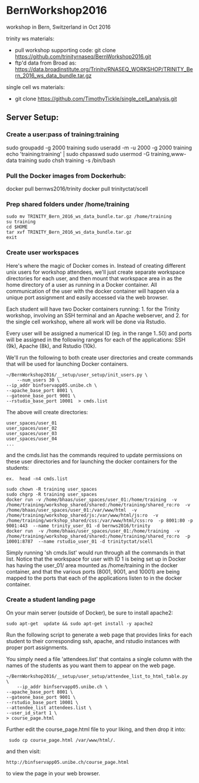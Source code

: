 # BernWorkshop2016
workshop in Bern, Switzerland in Oct 2016

trinity ws materials:

*  pull workshop supporting code: git clone https://github.com/trinityrnaseq/BernWorkshop2016.git
*  ftp'd data from Broad as: <https://data.broadinstitute.org/Trinity/RNASEQ_WORKSHOP/TRINITY_Bern_2016_ws_data_bundle.tar.gz>

single cell ws materials:
*  git clone https://github.com/TimothyTickle/single_cell_analysis.git


## Server Setup:

### Create a user:pass of training:training

   sudo groupadd -g 2000 training
   sudo useradd -m -u 2000 -g 2000 training
   echo 'training:training' | sudo chpasswd
   sudo usermod -G training,www-data training
   sudo chsh training -s /bin/bash


### Pull the Docker images from Dockerhub:

   docker pull bernws2016/trinity
   docker pull trinityctat/scell



### Prep shared folders under /home/training

    sudo mv TRINITY_Bern_2016_ws_data_bundle.tar.gz /home/training
    su training
    cd $HOME
    tar xvf TRINITY_Bern_2016_ws_data_bundle.tar.gz
    exit


### Create user workspaces

Here's where the magic of Docker comes in.  Instead of creating different unix users for workshop attendees, we'll just create separate workspace directories for each user, and then mount that workspace area in as the home directory of a user as running in a Docker container.  All communication of the user with the docker container will happen via a unique port assignment and easily accessed via the web browser.

Each student will have two Docker containers running:  1. for the Trinity workshop, involving an SSH terminal and an Apache webserver, and 2. for the single cell workshop, where all work will be done via Rstudio.

Every user will be assigned a numerical ID (eg. in the range 1..50) and ports will be assigned in the following ranges for each of the applications: SSH (9k), Apache (8k), and Rstudio (10k).

We'll run the following to both create user directories and create commands that will be used for launching Docker containers.

    ~/BernWorkshop2016/__setup/user_setup/init_users.py \
        --num_users 30 \
	--ip_addr binfservapp05.unibe.ch \
	--apache_base_port 8001 \
	--gateone_base_port 9001 \
	--rstudio_base_port 10001  > cmds.list

The above will create directories:

    user_spaces/user_01
    user_spaces/user_02
    user_spaces/user_03
    user_spaces/user_04
    ...

and the cmds.list has the commands required to update permissions on these user directories and for launching the docker containers for the students:

    ex.  head -n4 cmds.list

    sudo chown -R training user_spaces
    sudo chgrp -R training user_spaces
    docker run -v /home/bhaas/user_spaces/user_01:/home/training  -v /home/training/workshop_shared/shared:/home/training/shared_ro:ro  -v /home/bhaas/user_spaces/user_01:/var/www/html  -v /home/training/workshop_shared/js:/var/www/html/js:ro  -v /home/training/workshop_shared/css:/var/www/html/css:ro  -p 8001:80 -p 9001:443  --name trinity_user_01 -d bernws2016/trinity
    docker run  -v /home/bhaas/user_spaces/user_01:/home/training  -v /home/training/workshop_shared/shared:/home/training/shared_ro:ro  -p 10001:8787  --name rstudio_user_01 -d trinityctat/scell


Simply running 'sh cmds.list' would run through all the commands in that list.  Notice that the workspace for user with ID 1 is being set up in Docker has having the user_01/ area mounted as /home/training in the docker container, and that the various ports (8001, 9001, and 10001) are being mapped to the ports that each of the applications listen to in the docker container.



### Create a student landing page

On your main server (outside of Docker), be sure to install apache2:

    sudo apt-get  update && sudo apt-get install -y apache2


Run the following script to generate a web page that provides links for each student to their corresponding ssh, apache, and rstudio instances with proper port assignments.

You simply need a file 'attendees.list' that contains a single column with the names of the students as you want them to appear on the web page.


    ~/BernWorkshop2016/__setup/user_setup/attendee_list_to_html_table.py  \
        --ip_addr binfservapp05.unibe.ch \
	--apache_base_port 8001 \
	--gateone_base_port 9001 \
	--rstudio_base_port 10001 \
	--attendee_list attendees.list \
	--user_id_start 1 \
	> course_page.html

Further edit the course_page.html file to your liking, and then drop it into:

     sudo cp course_page.html /var/www/html/.

and then visit:

    http://binfservapp05.unibe.ch/course_page.html

to view the page in your web browser.


